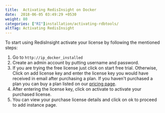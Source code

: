 ```yaml
---
title:  Activating RedisInsight on Docker
date:  2018-06-05 03:49:29 +0530
weight: 80
categories: ["RI"]installation/activating-rdbtools/
altTag: Activating RedisInsight
---
```

To start using RedisInsight activate your license by following the mentioned steps:

1. Go to `http://ip_docker_installed`
1. Create an admin account by putting username and password.
1. If you are trying the free license just click on start free trial. Otherwise, Click on add license key and enter the license key you would have received in email after purchasing a plan.
    If you haven't purchased a plan you can buy a plan listed on our [pricing page](https://redislabs.com/pricing/).
1. After entering the license key, click on activate to activate your purchased license.
1. You can view your purchase license details and click on ok to proceed to add instance page.
